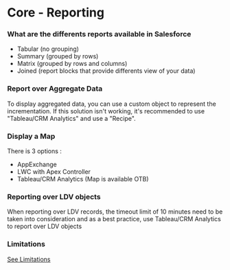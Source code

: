 # Core - Reporting

### What are the differents reports available in Salesforce
 - Tabular (no grouping)
 - Summary (grouped by rows)
 - Matrix (grouped by rows and columns)
 - Joined (report blocks that provide differents view of your data)

### Report over Aggregate Data
To display aggregated data, you can use a custom object to represent the incrementation.
If this solution isn't working, it's recommended to use "Tableau/CRM Analytics" and use a "Recipe".

### Display a Map
There is 3 options :
- AppExchange
- LWC with Apex Controller
- Tableau/CRM Analytics (Map is available OTB)


### Reporting over LDV objects
When reporting over LDV records, the timeout limit of 10 minutes need to be taken into consideration and as a best practice, use Tableau/CRM Analytics to report over LDV objects


### Limitations

[See Limitations](../Limitations/ReportingLimits.md)